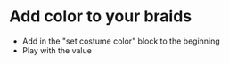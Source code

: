 # Add color to your braids

- Add in the &quot;set costume color&quot; block to the beginning
- Play with the value

